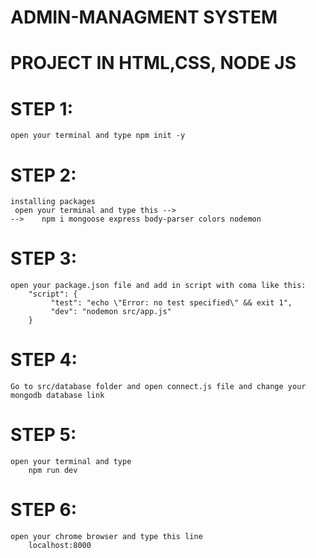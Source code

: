# ADMIN-MANAGMENT SYSTEM
# PROJECT IN HTML,CSS, NODE JS

# STEP 1:
    open your terminal and type npm init -y

# STEP 2: 
    installing packages 
     open your terminal and type this -->
    -->    npm i mongoose express body-parser colors nodemon

# STEP 3:
    open your package.json file and add in script with coma like this:
        "script": {
             "test": "echo \"Error: no test specified\" && exit 1",
             "dev": "nodemon src/app.js"
        }

# STEP 4:
    Go to src/database folder and open connect.js file and change your mongodb database link

# STEP 5:
    open your terminal and type 
        npm run dev
        
# STEP 6: 
    open your chrome browser and type this line 
        localhost:8000

        

